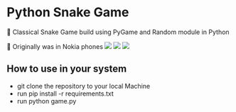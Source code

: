 #  Python Snake Game

:snake:  Classical Snake Game build using  PyGame and Random module in Python

:iphone: Originally was in Nokia phones
![](https://github.com/sumitgupta7132/PythonGame/blob/master/1.png)
![](https://github.com/sumitgupta7132/PythonGame/blob/master/2.png)
![](https://github.com/sumitgupta7132/PythonGame/blob/master/3.png)

## How to use in your system

+ git clone the repository to your local Machine
+ run pip install -r requirements.txt
+ run  python game.py





